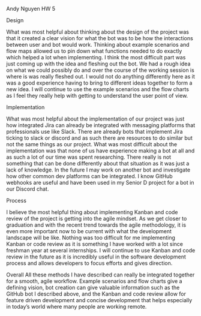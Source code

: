 Andy Nguyen
HW 5

Design

What was most helpful about thinking about the design of the project was that it created a clear vision for what the bot was to be how the interactions between user and bot would work. Thinking about example scenarios and flow maps allowed us to pin down what functions needed to do exactly which helped a lot when implementing. I think the most difficult part was just coming up with the idea and fleshing out the bot. We had a rough idea on what we could possibly do and over the course of the working session is where is was really fleshed out. I would not do anything differently here as it was a good experience having to bring to different ideas together to form a new idea. I will continue to use the example scenarios and the flow charts as I feel they really help with getting to understand the user point of view.

Implementation

What was most helpful about the implementation of our project was just how integrated Jira can already be integrated with messaging platforms that professionals use like Slack. There are already bots that implement Jira ticking to slack or discord and as such there are resources to do similar but not the same things as our project. What was most difficult about the implementation was that none of us have experience making a bot at all and as such a lot of our time was spent researching. There really is not something that can be done differently about that situation as it was just a lack of knowledge. In the future I may work on another bot and investigate how other common dev platforms can be integrated. I know GitHub webhooks are useful and have been used in my Senior D project for a bot in our Discord chat.

Process 

I believe the most helpful thing about implementing Kanban and code review of the project is getting into the agile mindset. As we get closer to graduation and with the recent trend towards the agile methodology, it is even more important now to be current with what the development landscape will be like. Nothing was too difficult for me implementing Kanban or code review as it is something I have worked with a lot since freshman year at several internships. I will continue to use Kanban and code review in the future as it is incredibly useful in the software development process and allows developers to focus efforts and gives direction.

Overall
All these methods I have described can really be integrated together for a smooth, agile workflow. Example scenarios and flow charts give a defining vision, bot creation can give valuable information such as the GitHub bot I described above, and the Kanban and code review allow for feature driven development and concise development that helps especially in today’s world where many people are working remote.
